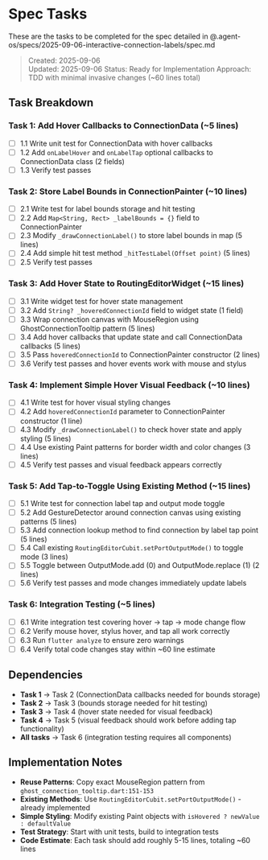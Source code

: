 # Spec Tasks

These are the tasks to be completed for the spec detailed in @.agent-os/specs/2025-09-06-interactive-connection-labels/spec.md

> Created: 2025-09-06  
> Updated: 2025-09-06
> Status: Ready for Implementation
> Approach: TDD with minimal invasive changes (~60 lines total)

## Task Breakdown

### Task 1: Add Hover Callbacks to ConnectionData (~5 lines)
- [ ] 1.1 Write unit test for ConnectionData with hover callbacks
- [ ] 1.2 Add `onLabelHover` and `onLabelTap` optional callbacks to ConnectionData class (2 fields)
- [ ] 1.3 Verify test passes

### Task 2: Store Label Bounds in ConnectionPainter (~10 lines)  
- [ ] 2.1 Write test for label bounds storage and hit testing
- [ ] 2.2 Add `Map<String, Rect> _labelBounds = {}` field to ConnectionPainter
- [ ] 2.3 Modify `_drawConnectionLabel()` to store label bounds in map (5 lines)
- [ ] 2.4 Add simple hit test method `_hitTestLabel(Offset point)` (5 lines)
- [ ] 2.5 Verify test passes

### Task 3: Add Hover State to RoutingEditorWidget (~15 lines)
- [ ] 3.1 Write widget test for hover state management
- [ ] 3.2 Add `String? _hoveredConnectionId` field to widget state (1 field)
- [ ] 3.3 Wrap connection canvas with MouseRegion using GhostConnectionTooltip pattern (5 lines)
- [ ] 3.4 Add hover callbacks that update state and call ConnectionData callbacks (5 lines)
- [ ] 3.5 Pass `hoveredConnectionId` to ConnectionPainter constructor (2 lines)
- [ ] 3.6 Verify test passes and hover events work with mouse and stylus

### Task 4: Implement Simple Hover Visual Feedback (~10 lines)
- [ ] 4.1 Write test for hover visual styling changes
- [ ] 4.2 Add `hoveredConnectionId` parameter to ConnectionPainter constructor (1 line)
- [ ] 4.3 Modify `_drawConnectionLabel()` to check hover state and apply styling (5 lines)
- [ ] 4.4 Use existing Paint patterns for border width and color changes (3 lines)
- [ ] 4.5 Verify test passes and visual feedback appears correctly

### Task 5: Add Tap-to-Toggle Using Existing Method (~15 lines)
- [ ] 5.1 Write test for connection label tap and output mode toggle
- [ ] 5.2 Add GestureDetector around connection canvas using existing patterns (5 lines)
- [ ] 5.3 Add connection lookup method to find connection by label tap point (5 lines)
- [ ] 5.4 Call existing `RoutingEditorCubit.setPortOutputMode()` to toggle mode (3 lines)
- [ ] 5.5 Toggle between OutputMode.add (0) and OutputMode.replace (1) (2 lines)
- [ ] 5.6 Verify test passes and mode changes immediately update labels

### Task 6: Integration Testing (~5 lines)
- [ ] 6.1 Write integration test covering hover → tap → mode change flow
- [ ] 6.2 Verify mouse hover, stylus hover, and tap all work correctly
- [ ] 6.3 Run `flutter analyze` to ensure zero warnings
- [ ] 6.4 Verify total code changes stay within ~60 line estimate

## Dependencies

- **Task 1** → Task 2 (ConnectionData callbacks needed for bounds storage)
- **Task 2** → Task 3 (bounds storage needed for hit testing)  
- **Task 3** → Task 4 (hover state needed for visual feedback)
- **Task 4** → Task 5 (visual feedback should work before adding tap functionality)
- **All tasks** → Task 6 (integration testing requires all components)

## Implementation Notes

- **Reuse Patterns**: Copy exact MouseRegion pattern from `ghost_connection_tooltip.dart:151-153`
- **Existing Methods**: Use `RoutingEditorCubit.setPortOutputMode()` - already implemented
- **Simple Styling**: Modify existing Paint objects with `isHovered ? newValue : defaultValue`
- **Test Strategy**: Start with unit tests, build to integration tests
- **Code Estimate**: Each task should add roughly 5-15 lines, totaling ~60 lines